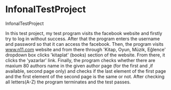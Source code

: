 # InfonalTestProject
InfonalTestProject

In this test project, my test program visits the facebook website and firstly try to log in without success. After that the program enters the username and password so that it can access the facebook. Then, the program visits www.n11.com website and from there through 'Kitap, Oyun, Müzik, Eğlence' dropdown box clicks 'kitaplat' (books) section of the website. From there, it clicks the 'yazarlar' link. Finally, the program checks whether there are maxium 80 authors name in the given author page (for the first and ,if available, second page only) and checks if the last element of the first page and the first element of the second page is the same or not. After checking all letters(A-Z) the program terminates and the test passes.
